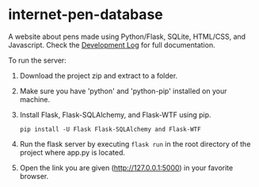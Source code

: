 # internet-pen-database
A website about pens made using Python/Flask, SQLite, HTML/CSS, and Javascript.
Check the [Development Log](development-log.pdf) for full documentation.

To run the server:

1. Download the project zip and extract to a folder.
2. Make sure you have 'python' and 'python-pip' installed on your machine.
3. Install Flask, Flask-SQLAlchemy, and Flask-WTF using pip.

    ```pip install -U Flask Flask-SQLAlchemy and Flask-WTF```

4. Run the flask server by executing ```flask run``` in the root directory of the project where app.py is located.
5. Open the link you are given (http://127.0.0.1:5000) in your favorite browser.
